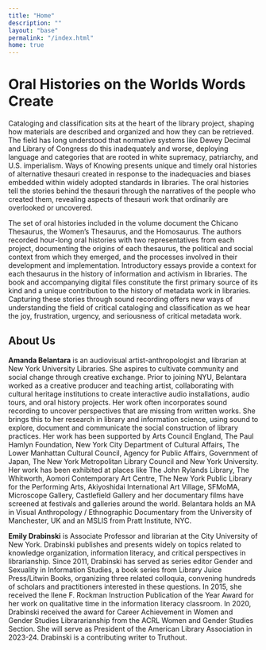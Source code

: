 ```yaml
---
title: "Home"
description: ""
layout: "base"
permalink: "/index.html"
home: true
---
```


<h1 class="max-w-xl text-3xl uppercase md:pt-12 pt-6 pb-2 tracking-wide text-center mx-auto">Oral Histories on the Worlds Words Create</h1>
<div class="wavy bg-coffee w-5/12 max-w-prose h-12 mx-auto"></div>

<p class="my-6 text-left">
  Cataloging and classification sits at the heart of the library project, shaping how materials are described and organized and how they can be retrieved. The field has long understood that normative systems like Dewey Decimal and Library of Congress do this inadequately and worse, deploying language and categories that are rooted in white supremacy, patriarchy, and U.S. imperialism. Ways of Knowing presents unique and timely oral histories of alternative thesauri created in response to the inadequacies and biases embedded within widely adopted standards in libraries. The oral histories tell the stories behind the thesauri through the narratives of the people who created them, revealing aspects of thesauri work that ordinarily are overlooked or uncovered.
</p>
<p class="mb-6 text-left">
  The set of oral histories included in the volume document the Chicano Thesaurus, the Women’s Thesaurus, and the Homosaurus. The authors recorded hour-long oral histories with two representatives from each project, documenting the origins of each thesaurus, the political and social context from which they emerged, and the processes involved in their development and implementation. Introductory essays provide a context for each thesaurus in the history of information and activism in libraries. The book and accompanying digital files constitute the first primary source of its kind and a unique contribution to the history of metadata work in libraries. Capturing these stories through sound recording offers new ways of understanding the field of critical cataloging and classification as we hear the joy, frustration, urgency, and seriousness of critical metadata work.
</p>
<h2 class="max-w-xl opacity-80 text-xl uppercase py-4 text-center mx-auto">About Us</h2>

<p class="mb-6 text-left">
  <b>Amanda Belantara</b> is an audiovisual artist-anthropologist and librarian at New York University Libraries. She aspires to cultivate community and social change through creative exchange. Prior to joining NYU, Belantara worked as a creative producer and teaching artist, collaborating with cultural heritage institutions to create interactive audio installations, audio tours, and oral history projects. Her work often incorporates sound recording to uncover perspectives that are missing from written works. She brings this to her research in library and information science, using sound to explore, document and communicate the social construction of library practices. Her work has been supported by Arts Council England, The Paul Hamlyn Foundation, New York City Department of Cultural Affairs, The Lower Manhattan Cultural Council, Agency for Public Affairs, Government of Japan, The New York Metropolitan Library Council and New York University. Her work has been exhibited at places like The John Rylands Library, The Whitworth, Aomori Contemporary Art Centre, The New York Public Library for the Performing Arts, Akiyoshidai International Art Village, SFMoMA, Microscope Gallery, Castlefield Gallery and her documentary films have screened at festivals and galleries around the world. Belantara holds an MA in Visual Anthropology / Ethnographic Documentary from the University of Manchester, UK and an MSLIS from Pratt Institute, NYC.
</p>

<p class="mb-6 text-left">
  <b>Emily Drabinski</b> is Associate Professor and librarian at the City University of New York. Drabinski publishes and presents widely on topics related to knowledge organization, information literacy, and critical perspectives in librarianship. Since 2011, Drabinski has served as series editor Gender and Sexuality in Information Studies, a book series from Library Juice Press/Litwin Books, organizing three related colloquia, convening hundreds of scholars and practitioners interested in these questions. In 2015, she received the Ilene F. Rockman Instruction Publication of the Year Award for her work on qualitative time in the information literacy classroom. In 2020, Drabinski received the award for Career Achievement in Women and Gender Studies Librararianship from the ACRL Women and Gender Studies Section. She will serve as President of the American Library Association in 2023-24. Drabinski is a contributing writer to Truthout.
</p>





